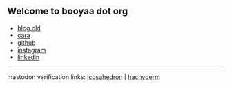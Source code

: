 ## Welcome to booyaa dot org

- [blog old](https://booyaa.wtf)
- [cara](https://cara.app/booyaa)
- [github](https://github.com/booyaa)
- [instagram](https://instagram.com/booyaa)
- [linkedin](https://www.linkedin.com/in/booyaa/)

<hr />
mastodon verification links: <a rel="me" href="https://icosahedron.website/@booyaa">icosahedron</a> | <a rel="me" href="https://hachyderm.io/@booyaa">hachyderm</a>
